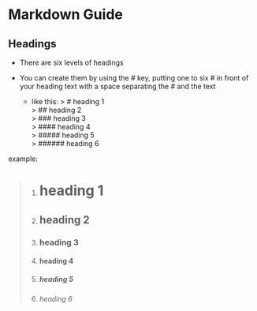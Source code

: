 # Markdown Guide

## Headings

- There are six levels of headings

- You can create them by using the # key, putting one to six # in front of your heading text with a space separating the # and the text

    - like this:
                > \# heading 1   
                > \## heading 2   
                > \### heading 3    
                > \#### heading 4   
                > \##### heading 5     
                > \###### heading 6     
 

example:
> 1. # heading 1 
> 2. ## heading 2
> 3. ### heading 3
> 4. #### heading 4
> 5. ##### heading 5
> 6. ###### heading 6
